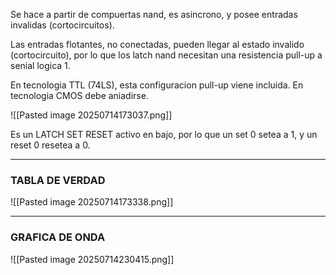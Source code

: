 Se hace a partir de compuertas nand, es asincrono, y posee entradas invalidas (cortocircuitos).

Las entradas flotantes, no conectadas, pueden llegar al estado invalido (cortocircuito), por lo que los latch nand necesitan una resistencia pull-up a senial logica 1.

En tecnologia TTL (74LS), esta configuracion pull-up viene incluida.
En tecnologia CMOS debe aniadirse.

![[Pasted image 20250714173037.png]]

Es un LATCH SET RESET activo en bajo, por lo que un set 0 setea a 1, y un reset 0 resetea a 0.

---
### TABLA DE VERDAD
![[Pasted image 20250714173338.png]]

---
### GRAFICA DE ONDA

![[Pasted image 20250714230415.png]]
